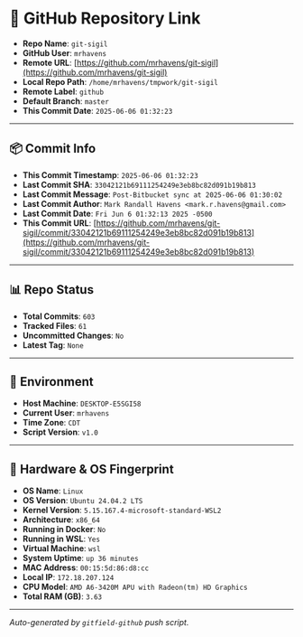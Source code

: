 # 🔗 GitHub Repository Link

- **Repo Name**: `git-sigil`
- **GitHub User**: `mrhavens`
- **Remote URL**: [https://github.com/mrhavens/git-sigil](https://github.com/mrhavens/git-sigil)
- **Local Repo Path**: `/home/mrhavens/tmpwork/git-sigil`
- **Remote Label**: `github`
- **Default Branch**: `master`
- **This Commit Date**: `2025-06-06 01:32:23`

---

## 📦 Commit Info

- **This Commit Timestamp**: `2025-06-06 01:32:23`
- **Last Commit SHA**: `33042121b69111254249e3eb8bc82d091b19b813`
- **Last Commit Message**: `Post-Bitbucket sync at 2025-06-06 01:30:02`
- **Last Commit Author**: `Mark Randall Havens <mark.r.havens@gmail.com>`
- **Last Commit Date**: `Fri Jun 6 01:32:13 2025 -0500`
- **This Commit URL**: [https://github.com/mrhavens/git-sigil/commit/33042121b69111254249e3eb8bc82d091b19b813](https://github.com/mrhavens/git-sigil/commit/33042121b69111254249e3eb8bc82d091b19b813)

---

## 📊 Repo Status

- **Total Commits**: `603`
- **Tracked Files**: `61`
- **Uncommitted Changes**: `No`
- **Latest Tag**: `None`

---

## 🧭 Environment

- **Host Machine**: `DESKTOP-E5SGI58`
- **Current User**: `mrhavens`
- **Time Zone**: `CDT`
- **Script Version**: `v1.0`

---

## 🧬 Hardware & OS Fingerprint

- **OS Name**: `Linux`
- **OS Version**: `Ubuntu 24.04.2 LTS`
- **Kernel Version**: `5.15.167.4-microsoft-standard-WSL2`
- **Architecture**: `x86_64`
- **Running in Docker**: `No`
- **Running in WSL**: `Yes`
- **Virtual Machine**: `wsl`
- **System Uptime**: `up 36 minutes`
- **MAC Address**: `00:15:5d:86:d8:cc`
- **Local IP**: `172.18.207.124`
- **CPU Model**: `AMD A6-3420M APU with Radeon(tm) HD Graphics`
- **Total RAM (GB)**: `3.63`

---

_Auto-generated by `gitfield-github` push script._
